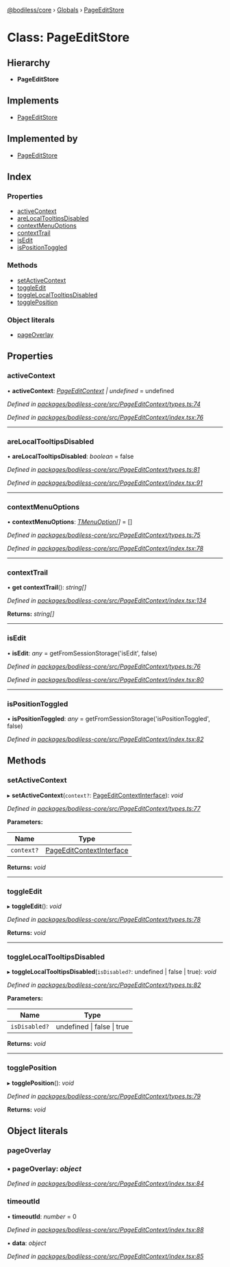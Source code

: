 [@bodiless/core](../README.md) › [Globals](../globals.md) › [PageEditStore](pageeditstore.md)

# Class: PageEditStore

## Hierarchy

* **PageEditStore**

## Implements

* [PageEditStore](pageeditstore.md)

## Implemented by

* [PageEditStore](pageeditstore.md)

## Index

### Properties

* [activeContext](pageeditstore.md#activecontext)
* [areLocalTooltipsDisabled](pageeditstore.md#arelocaltooltipsdisabled)
* [contextMenuOptions](pageeditstore.md#contextmenuoptions)
* [contextTrail](pageeditstore.md#contexttrail)
* [isEdit](pageeditstore.md#isedit)
* [isPositionToggled](pageeditstore.md#ispositiontoggled)

### Methods

* [setActiveContext](pageeditstore.md#setactivecontext)
* [toggleEdit](pageeditstore.md#toggleedit)
* [toggleLocalTooltipsDisabled](pageeditstore.md#togglelocaltooltipsdisabled)
* [togglePosition](pageeditstore.md#toggleposition)

### Object literals

* [pageOverlay](pageeditstore.md#pageoverlay)

## Properties

###  activeContext

• **activeContext**: *[PageEditContext](pageeditcontext.md) | undefined* = undefined

*Defined in [packages/bodiless-core/src/PageEditContext/types.ts:74](https://github.com/johnsonandjohnson/Bodiless-JS/blob/08ccebe/packages/bodiless-core/src/PageEditContext/types.ts#L74)*

*Defined in [packages/bodiless-core/src/PageEditContext/index.tsx:76](https://github.com/johnsonandjohnson/Bodiless-JS/blob/08ccebe/packages/bodiless-core/src/PageEditContext/index.tsx#L76)*

___

###  areLocalTooltipsDisabled

• **areLocalTooltipsDisabled**: *boolean* = false

*Defined in [packages/bodiless-core/src/PageEditContext/types.ts:81](https://github.com/johnsonandjohnson/Bodiless-JS/blob/08ccebe/packages/bodiless-core/src/PageEditContext/types.ts#L81)*

*Defined in [packages/bodiless-core/src/PageEditContext/index.tsx:91](https://github.com/johnsonandjohnson/Bodiless-JS/blob/08ccebe/packages/bodiless-core/src/PageEditContext/index.tsx#L91)*

___

###  contextMenuOptions

• **contextMenuOptions**: *[TMenuOption](../globals.md#tmenuoption)[]* = []

*Defined in [packages/bodiless-core/src/PageEditContext/types.ts:75](https://github.com/johnsonandjohnson/Bodiless-JS/blob/08ccebe/packages/bodiless-core/src/PageEditContext/types.ts#L75)*

*Defined in [packages/bodiless-core/src/PageEditContext/index.tsx:78](https://github.com/johnsonandjohnson/Bodiless-JS/blob/08ccebe/packages/bodiless-core/src/PageEditContext/index.tsx#L78)*

___

###  contextTrail

• **get contextTrail**(): *string[]*

*Defined in [packages/bodiless-core/src/PageEditContext/index.tsx:134](https://github.com/johnsonandjohnson/Bodiless-JS/blob/08ccebe/packages/bodiless-core/src/PageEditContext/index.tsx#L134)*

**Returns:** *string[]*

___

###  isEdit

• **isEdit**: *any* = getFromSessionStorage('isEdit', false)

*Defined in [packages/bodiless-core/src/PageEditContext/types.ts:76](https://github.com/johnsonandjohnson/Bodiless-JS/blob/08ccebe/packages/bodiless-core/src/PageEditContext/types.ts#L76)*

*Defined in [packages/bodiless-core/src/PageEditContext/index.tsx:80](https://github.com/johnsonandjohnson/Bodiless-JS/blob/08ccebe/packages/bodiless-core/src/PageEditContext/index.tsx#L80)*

___

###  isPositionToggled

• **isPositionToggled**: *any* = getFromSessionStorage('isPositionToggled', false)

*Defined in [packages/bodiless-core/src/PageEditContext/index.tsx:82](https://github.com/johnsonandjohnson/Bodiless-JS/blob/08ccebe/packages/bodiless-core/src/PageEditContext/index.tsx#L82)*

## Methods

###  setActiveContext

▸ **setActiveContext**(`context?`: [PageEditContextInterface](../interfaces/pageeditcontextinterface.md)): *void*

*Defined in [packages/bodiless-core/src/PageEditContext/types.ts:77](https://github.com/johnsonandjohnson/Bodiless-JS/blob/08ccebe/packages/bodiless-core/src/PageEditContext/types.ts#L77)*

**Parameters:**

Name | Type |
------ | ------ |
`context?` | [PageEditContextInterface](../interfaces/pageeditcontextinterface.md) |

**Returns:** *void*

___

###  toggleEdit

▸ **toggleEdit**(): *void*

*Defined in [packages/bodiless-core/src/PageEditContext/types.ts:78](https://github.com/johnsonandjohnson/Bodiless-JS/blob/08ccebe/packages/bodiless-core/src/PageEditContext/types.ts#L78)*

**Returns:** *void*

___

###  toggleLocalTooltipsDisabled

▸ **toggleLocalTooltipsDisabled**(`isDisabled?`: undefined | false | true): *void*

*Defined in [packages/bodiless-core/src/PageEditContext/types.ts:82](https://github.com/johnsonandjohnson/Bodiless-JS/blob/08ccebe/packages/bodiless-core/src/PageEditContext/types.ts#L82)*

**Parameters:**

Name | Type |
------ | ------ |
`isDisabled?` | undefined &#124; false &#124; true |

**Returns:** *void*

___

###  togglePosition

▸ **togglePosition**(): *void*

*Defined in [packages/bodiless-core/src/PageEditContext/types.ts:79](https://github.com/johnsonandjohnson/Bodiless-JS/blob/08ccebe/packages/bodiless-core/src/PageEditContext/types.ts#L79)*

**Returns:** *void*

## Object literals

###  pageOverlay

### ▪ **pageOverlay**: *object*

*Defined in [packages/bodiless-core/src/PageEditContext/index.tsx:84](https://github.com/johnsonandjohnson/Bodiless-JS/blob/08ccebe/packages/bodiless-core/src/PageEditContext/index.tsx#L84)*

###  timeoutId

• **timeoutId**: *number* = 0

*Defined in [packages/bodiless-core/src/PageEditContext/index.tsx:88](https://github.com/johnsonandjohnson/Bodiless-JS/blob/08ccebe/packages/bodiless-core/src/PageEditContext/index.tsx#L88)*

▪ **data**: *object*

*Defined in [packages/bodiless-core/src/PageEditContext/index.tsx:85](https://github.com/johnsonandjohnson/Bodiless-JS/blob/08ccebe/packages/bodiless-core/src/PageEditContext/index.tsx#L85)*
